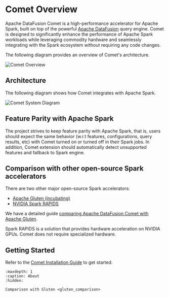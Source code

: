 <!--
Licensed to the Apache Software Foundation (ASF) under one
or more contributor license agreements.  See the NOTICE file
distributed with this work for additional information
regarding copyright ownership.  The ASF licenses this file
to you under the Apache License, Version 2.0 (the
"License"); you may not use this file except in compliance
with the License.  You may obtain a copy of the License at

  http://www.apache.org/licenses/LICENSE-2.0

Unless required by applicable law or agreed to in writing,
software distributed under the License is distributed on an
"AS IS" BASIS, WITHOUT WARRANTIES OR CONDITIONS OF ANY
KIND, either express or implied.  See the License for the
specific language governing permissions and limitations
under the License.
-->

# Comet Overview

Apache DataFusion Comet is a high-performance accelerator for Apache Spark, built on top of the powerful
[Apache DataFusion] query engine. Comet is designed to significantly enhance the
performance of Apache Spark workloads while leveraging commodity hardware and seamlessly integrating with the
Spark ecosystem without requiring any code changes.

[Apache DataFusion]: https://datafusion.apache.org

The following diagram provides an overview of Comet's architecture.

![Comet Overview](/_static/images/comet-overview.png)

## Architecture

The following diagram shows how Comet integrates with Apache Spark.

![Comet System Diagram](/_static/images/comet-system-diagram.png)

## Feature Parity with Apache Spark

The project strives to keep feature parity with Apache Spark, that is,
users should expect the same behavior (w.r.t features, configurations,
query results, etc) with Comet turned on or turned off in their Spark
jobs. In addition, Comet extension should automatically detect unsupported
features and fallback to Spark engine.

## Comparison with other open-source Spark accelerators

There are two other major open-source Spark accelerators:

- [Apache Gluten (incubating)](https://github.com/apache/incubator-gluten)
- [NVIDIA Spark RAPIDS](https://github.com/NVIDIA/spark-rapids)

We have a detailed guide [comparing Apache DataFusion Comet with Apache Gluten].

Spark RAPIDS is a solution that provides hardware acceleration on NVIDIA GPUs. Comet does not require specialized
hardware.

[comparing Apache DataFusion Comet with Apache Gluten]: gluten_comparison.md

## Getting Started

Refer to the [Comet Installation Guide] to get started.

[Comet Installation Guide]: /user-guide/latest/installation.md

```{toctree}
:maxdepth: 1
:caption: About
:hidden:

Comparison with Gluten <gluten_comparison>
```
